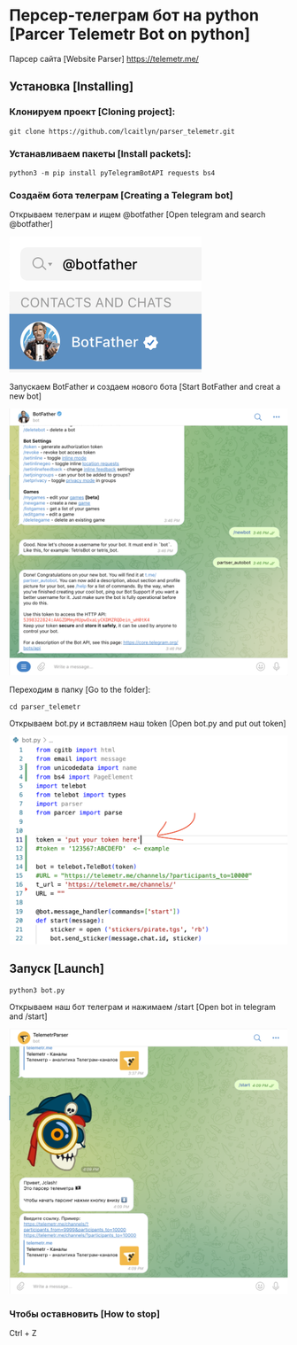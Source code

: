 # Персер-телеграм бот на python [Parcer Telemetr Bot on python]

Парсер сайта [Website Parser] https://telemetr.me/

## Установка [Installing]

### Клонируем проект [Cloning project]:

```
git clone https://github.com/lcaitlyn/parser_telemetr.git
```

### Устанавливаем пакеты [Install packets]:

```
python3 -m pip install pyTelegramBotAPI requests bs4
```

### Создаём бота телеграм [Creating a Telegram bot]

Открываем телеграм и ищем @botfather [Open telegram and search @botfather]

![](stickers/botfather.png)

Запускаем BotFather и создаем нового бота [Start BotFather and creat a new bot]

![](stickers/create_bot.png)

Переходим в папку [Go to the folder]:

```
cd parser_telemetr
```

Открываем bot.py и вставляем наш token [Open bot.py and put out token]

![](stickers/token.png)

## Запуск [Launch]

```
python3 bot.py
```

Открываем наш бот телеграм и нажимаем /start [Open bot in telegram and /start]

![](stickers/start.png)

### Чтобы оставновить [How to stop]

Ctrl + Z
